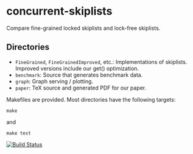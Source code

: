 # concurrent-skiplists

Compare fine-grained locked skiplists and lock-free skiplists.

## Directories

* `FineGrained`, `FineGrainedImproved`, etc.: Implementations of skiplists.
  Improved versions include our get() optimization.
* `benchmark`: Source that generates benchmark data.
* `graph`: Graph serving / plotting.
* `paper`: TeX source and generated PDF for our paper.

Makefiles are provided. Most directories have the following targets:

```
make
```

and

```
make test
```

[![Build Status](https://travis-ci.org/ConcurrentSkiplists/concurrent-skiplists.svg?branch=master)](https://travis-ci.org/ConcurrentSkiplists/concurrent-skiplists)
